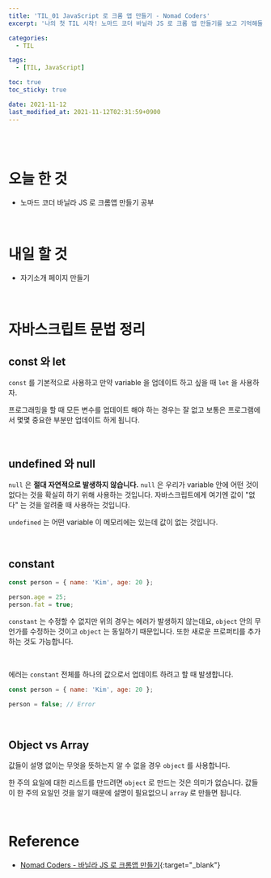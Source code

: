 ```yaml
---
title: 'TIL_01 JavaScript 로 크롬 앱 만들기 - Nomad Coders'
excerpt: '나의 첫 TIL 시작! 노마드 코더 바닐라 JS 로 크롬 앱 만들기를 보고 기억해둘 것을 정리합니다.'

categories:
  - TIL

tags:
  - [TIL, JavaScript]

toc: true
toc_sticky: true

date: 2021-11-12
last_modified_at: 2021-11-12T02:31:59+0900
---
```


<br>
<br>

# 오늘 한 것

- 노마드 코더 바닐라 JS 로 크롬앱 만들기 공부

<br>

# 내일 할 것

- 자기소개 페이지 만들기

<br>

# 자바스크립트 문법 정리

## const 와 let

`const` 를 기본적으로 사용하고 만약 variable 을 업데이트 하고 싶을 때 `let` 을 사용하자.

프로그래밍을 할 때 모든 변수를 업데이트 해야 하는 경우는 잘 없고 보통은 프로그램에서 몇몇 중요한 부분만 업데이트 하게 됩니다.

<br>

## undefined 와 null

`null` 은 **절대 자연적으로 발생하지 않습니다.** `null` 은 우리가 variable 안에 어떤 것이 없다는 것을 확실히 하기 위해 사용하는 것입니다. 자바스크립트에게 여기엔 값이 "없다" 는 것을 알려줄 때 사용하는 것입니다.

`undefined` 는 어떤 variable 이 메모리에는 있는데 값이 없는 것입니다.

<br>

## constant

```javascript
const person = { name: 'Kim', age: 20 };

person.age = 25;
person.fat = true;
```

`constant` 는 수정할 수 없지만 위의 경우는 에러가 발생하지 않는데요, `object` 안의 무언가를 수정하는 것이고 `object` 는 동일하기 때문입니다. 또한 새로운 프로퍼티를 추가하는 것도 가능합니다.

<br>

에러는 `constant` 전체를 하나의 값으로서 업데이트 하려고 할 때 발생합니다.

```javascript
const person = { name: 'Kim', age: 20 };

person = false; // Error
```

<br>

## Object vs Array

값들이 설명 없이는 무엇을 뜻하는지 알 수 없을 경우 `object` 를 사용합니다.

한 주의 요일에 대한 리스트를 만드려면 `object` 로 만드는 것은 의미가 없습니다. 값들이 한 주의 요일인 것을 알기 때문에 설명이 필요없으니 `array` 로 만들면 됩니다.

<br>

# Reference

- [Nomad Coders - 바닐라 JS 로 크롬앱 만들기](https://nomadcoders.co/javascript-for-beginners/lobby){:target="\_blank"}
